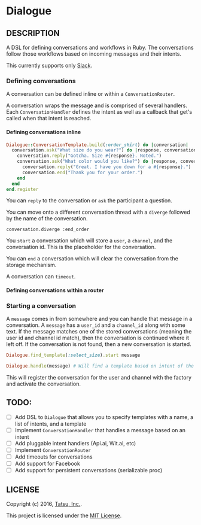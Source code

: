 Dialogue
========

## DESCRIPTION

A DSL for defining conversations and workflows in Ruby. The conversations follow those workflows based on incoming messages and their intents.

This currently supports only [Slack](https://slack.com).

### Defining conversations

A conversation can be defined inline or within a `ConversationRouter`.

A conversation wraps the message and is comprised of several handlers. Each `ConversationHandler` defines the intent as well as a callback that get's called when that intent is reached.

#### Defining conversations inline

```ruby
Dialogue::ConversationTemplate.build(:order_shirt) do |conversation|
  conversation.ask("What size do you wear?") do |response, conversation|
    conversation.reply("Gotcha. Size #{response}. Noted.")
    conversation.ask("What color would you like?") do |response, conversation|
      conversation.reply("Great. I have you down for a #{response}.")
      conversation.end("Thank you for your order.")
    end
  end
end.register
```

You can `reply` to the conversation or `ask` the participant a question.

You can move onto a different conversation thread with a `diverge` followed by the name of the conversation.

```
conversation.diverge :end_order
```

You `start` a conversation which will store a `user`, a `channel`, and the conversation id. This is the placeholder for the conversation.

You can `end` a conversation which will clear the conversation from the storage mechanism.

A conversation can `timeout`.

#### Defining conversations within a router

### Starting a conversation

A `message` comes in from somewhere and you can handle that message in a conversation. A `message` has a `user_id` and a `channel_id` along with some text. If the message matches one of the stored conversations (meaning the user id and channel id match), then the conversation is continued where it left off. If the conversation is not found, then a new conversation is started.

```ruby
Dialogue.find_template(:select_size).start message
```

```ruby
Dialogue.handle(message) # Will find a template based on intent of the message
```

This will register the conversation for the user and channel with the factory and activate the conversation.

## TODO:

- [ ] Add DSL to `Dialogue` that allows you to specify templates with a name, a list of intents, and a template
- [ ] Implement `ConversationHandler` that handles a message based on an intent
- [ ] Add pluggable intent handlers (Api.ai, Wit.ai, etc)
- [ ] Implement `ConversationRouter`
- [ ] Add timeouts for conversations
- [ ] Add support for Facebook
- [ ] Add support for persistent conversations (serializable proc)

## LICENSE

Copyright (c) 2016, [Tatsu, Inc.](http://tatsu.io).

This project is licensed under the [MIT License](LICENSE.md).
